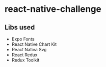 # react-native-challenge

## Libs used
 - Expo Fonts
 - React Native Chart Kit
 - React Nativa Svg
 - React Redux 
 - Redux Toolkit
